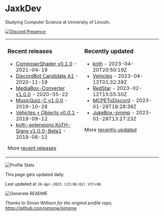 # JaxkDev
Studying Computer Science at University of Lincoln.

[![Discord Presence](https://lanyard.cnrad.dev/api/282819886198030336)](https://discord.com/users/282819886198030336)

<table><tr><td valign="top" width="50%">

### Recent releases
<!-- recent_releases starts -->
* [ComposerShader v0.1.0](https://github.com/JaxkDev/ComposerShader/releases/tag/0.1.0) - 2021-04-19
* [DiscordBot Candidate A1](https://github.com/DiscordBot-PMMP/DiscordBot/releases/tag/1.0.0_A1) - 2020-11-19
* [MediaBox-Converter v1.0.0](https://github.com/JaxkDev/MediaBox-Converter/releases/tag/1.0.0) - 2020-05-22
* [MusicQuiz-C v1.0.0](https://github.com/JaxkDev/MusicQuiz-C/releases/tag/1.0.0) - 2019-10-28
* [Vehicles + Objects v0.0.1](https://github.com/JaxkDev/Vehicles/releases/tag/0.0.1) - 2019-09-12
* [koth-extensions KoTH-Signs v1.0.0-Beta1](https://github.com/JaxkDev/koth-extensions/releases/tag/KoTH-Signs%401.0.0-Beta1) - 2019-06-12
<!-- recent_releases ends -->
More [recent releases](https://github.com/JaxkDev/JaxkDev/blob/master/releases.md)
</td><td valign="top" width="50%">

### Recently updated
<!-- recent_updates starts -->
* [koth](https://github.com/JaxkDev/koth) - 2023-04-20T20:50:19Z
* [Vehicles](https://github.com/JaxkDev/Vehicles) - 2023-04-13T01:32:39Z
* [RedStar](https://github.com/JaxkDev/RedStar) - 2023-02-12T15:55:30Z
* [MCPEToDiscord](https://github.com/JaxkDev/MCPEToDiscord) - 2023-01-28T16:28:38Z
* [JukeBox-pmmp](https://github.com/JaxkDev/JukeBox-pmmp) - 2023-01-28T13:27:23Z
<!-- recent_updates ends -->
More [recently updated](https://github.com/JaxkDev?tab=repositories)
</td>
</tr></table>

![Profile Stats](https://github-readme-stats.vercel.app/api?username=JaxkDev&theme=dark&show_icons=true&title_color=fff&text_color=fff&count_private=true)

This page gets updated daily.
<!-- updated_at starts -->
Last updated at `26-Apr-2023 (23:06:02) UTC+00`
<!-- updated_at ends -->

![Generate README](https://github.com/JaxkDev/JaxkDev/workflows/Generate%20README/badge.svg)

*Thanks to Simon Willison for the original profile repo, https://github.com/simonw/simonw*
